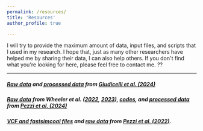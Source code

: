 ```yaml
---
permalink: /resources/
title: 'Resources'
author_profile: true

---
```


I will try to provide the maximum amount of data, input files, and scripts that I used in my research. I hope that, just as many other researchers have helped me by sharing their data, I can also help others. If you don't find what you're looking for here, please feel free to contact me. ?? 

----

##### [Raw data](https://www.ncbi.nlm.nih.gov/bioproject/PRJNA901621/) and [processed data](https://figshare.com/articles/dataset/GiudicelliPezzi_etal_data/21534840) from [Giudicelli et al. (2024)](https://doi.org/10.1038/s41598-024-79584-9)

##### [Raw data](https://www.ncbi.nlm.nih.gov/bioproject/746328) from Wheeler et al. ([2022](https://doi.org/10.1093/molbev/msac044), [2023](https://doi.org/10.1098/rspb.2023.0275)), [codes](https://github.com/pedrohpezzi/Petunia-Calibrachoa-Fabiana_TreeDiscordance), and [processed data](https://doi.org/10.6084/m9.figshare.25377364.v1) from [Pezzi et al. (2024)](https://doi.org/10.1016/j.ympev.2024.108136)


##### [VCF and fastsimcoal files](https://figshare.com/articles/dataset/Pezzi_etal_2022_zip/19650081) and [raw data](https://www.ncbi.nlm.nih.gov/bioproject/PRJNA830844) from [Pezzi et al. (2022)](https://doi.org/10.1016/j.ppees.2022.125688).
